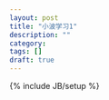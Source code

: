 ```yaml
---
layout: post
title: "小波学习1"
description: ""
category: 
tags: []
draft: true
---
```

{% include JB/setup %}
